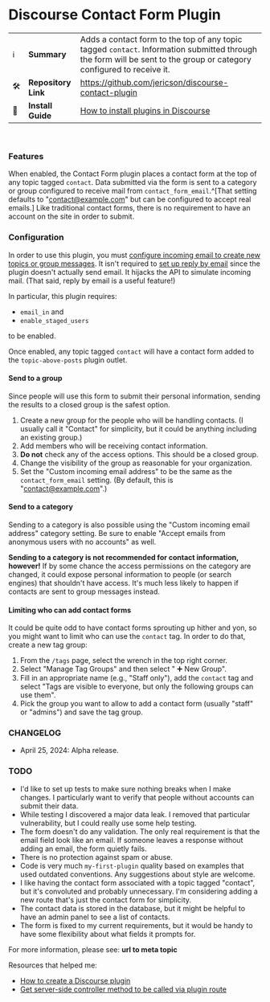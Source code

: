 # **Discourse Contact Form** Plugin

| | | |
| - | - | - |
| :information_source: | **Summary** | Adds a contact form to the top of any topic tagged `contact`. Information submitted through the form will be sent to the group or category configured to receive it. |
| :hammer_and_wrench: | **Repository Link** | <https://github.com/jericson/discourse-contact-plugin> |
| :open_book: | **Install Guide** | [How to install plugins in Discourse](https://meta.discourse.org/t/install-plugins-in-discourse/19157) |

<br>  

### Features
 
When enabled, the Contact Form plugin places a contact form at the top of any topic tagged `contact`. Data submitted via the form is sent to a category or group configured to receive mail from `contact_form_email`.^[That setting defaults to "contact@example.com" but can be configured to accept real emails.] Like traditional contact forms, there is no requirement to have an account on the site in order to submit.

### Configuration
 
In order to use this plugin, you must [configure incoming email to create new topics or group messages](https://meta.discourse.org/t/configure-incoming-email-to-create-new-topics-or-group-messages/62977). It isn't required to [set up reply by email](https://meta.discourse.org/t/troubleshoot-reply-by-email/42026) since the plugin doesn't actually send email. It hijacks the API to simulate incoming mail. (That said, reply by email is a useful feature!)

In particular, this plugin requires:

* `email_in` and
* `enable_staged_users`

to be enabled. 

Once enabled, any topic tagged `contact` will have a contact form added to the `topic-above-posts` plugin outlet.

#### Send to a group

Since people will use this form to submit their personal information, sending the results to a closed group is the safest option.

1. Create a new group for the people who will be handling contacts. (I usually call it "Contact" for simplicity, but it could be anything including an existing group.)
2. Add members who will be receiving contact information.
3. **Do not** check any of the access options. This should be a closed group.
4. Change the visibility of the group as reasonable for your organization.
5. Set the "Custom incoming email address" to be the same as the `contact_form_email` setting. (By default, this is "[contact@example.com](mailto:contact@example.com)".)

#### Send to a category

Sending to a category is also possible using the "Custom incoming email address" category setting. Be sure to enable "Accept emails from anonymous users with no accounts" as well.

**Sending to a category is not recommended for contact information, however!** If by some chance the access permissions on the category are changed, it could expose personal information to people (or search engines) that shouldn't have access. It's much less likely to happen if contacts are sent to group messages instead.

#### Limiting who can add contact forms

It could be quite odd to have contact forms sprouting up hither and yon, so you might want to limit who can use the `contact` tag. In order to do that, create a new tag group:

1. From the `/tags` page, select the wrench in the top right corner.
2. Select "Manage Tag Groups" and then select " :heavy_plus_sign: New Group".
3. Fill in an appropriate name (e.g., "Staff only"), add the `contact` tag and select "Tags are visible to everyone, but only the following groups can use them".
4. Pick the group you want to allow to add a contact form (usually "staff" or "admins") and save the tag group.

### CHANGELOG
* April 25, 2024: Alpha release.
 
### TODO
* I'd like to set up tests to make sure nothing breaks when I make changes. I particularly want to verify that people without accounts can submit their data.
* While testing I discovered a major data leak. I removed that particular vulnerability, but I could really use some help testing.
* The form doesn't do any validation. The only real requirement is that the email field look like an email. If someone leaves a response without adding an email, the form quietly fails.
* There is no protection against spam or abuse.
* Code is very much `my-first-plugin` quality based on examples that used  outdated conventions. Any suggestions about style are welcome.
* I like having the contact form associated with a topic tagged "contact", but it's convoluted and probably unnecessary. I'm considering adding a new route that's just the contact form for simplicity.
* The contact data is stored in the database, but it might be helpful to have an admin panel to see a list of contacts. 
* The form is fixed to my current requirements, but it would be handy to have some flexibility about what fields it prompts for.

For more information, please see: **url to meta topic**


Resources that helped me:

* [How to create a Discourse plugin](https://kleinfreund.de/how-to-create-a-discourse-plugin/)
* [Get server-side controller method to be called via plugin route](https://meta.discourse.org/t/get-server-side-controller-method-to-be-called-via-plugin-route/92186/2?u=jericson)
